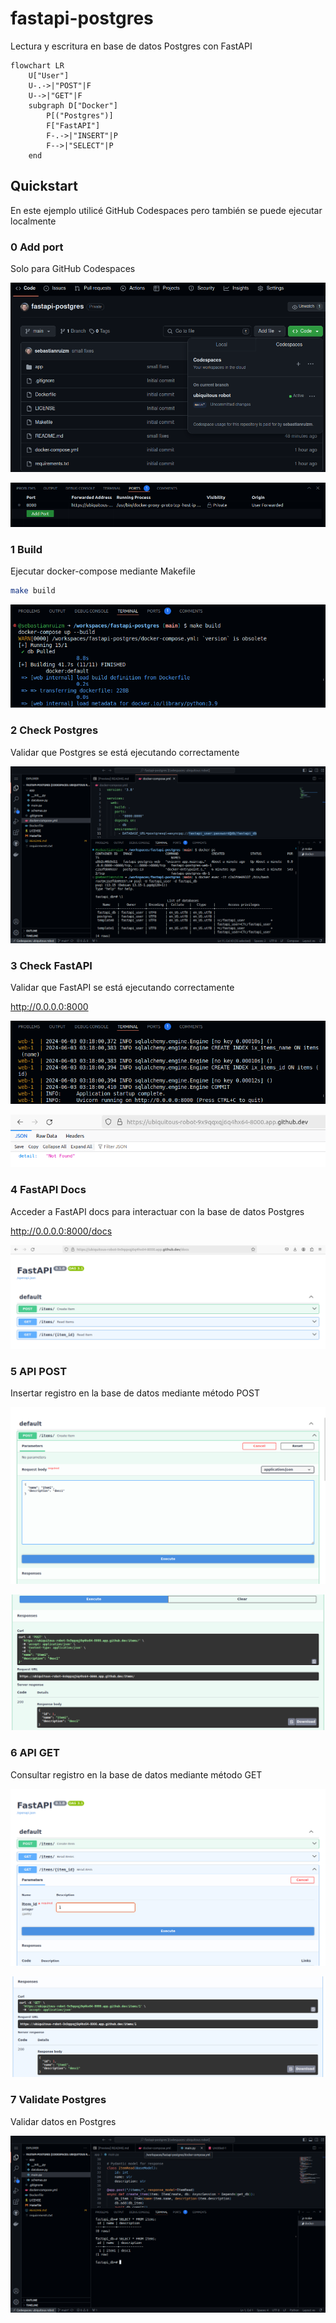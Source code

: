 # fastapi-postgres
Lectura y escritura en base de datos Postgres con FastAPI

```mermaid
flowchart LR
    U["User"]
    U-.->|"POST"|F
    U-->|"GET"|F
    subgraph D["Docker"]
        P[("Postgres")]
        F["FastAPI"]
        F-.->|"INSERT"|P
        F-->|"SELECT"|P
    end
```

## Quickstart

En este ejemplo utilicé GitHub Codespaces pero también se puede ejecutar localmente

### 0 Add port

Solo para GitHub Codespaces

![0-1](assets/images/00-add-port1.png)

![0-2](assets/images/00-add-port2.png)

### 1 Build

Ejecutar docker-compose mediante Makefile

```bash
make build
```

![1-1](assets/images/01-make-build1.png)

### 2 Check Postgres

Validar que Postgres se está ejecutando correctamente

![2-1](assets/images/02-check-postgres1.png)

### 3 Check FastAPI

Validar que FastAPI se está ejecutando correctamente

http://0.0.0.0:8000

![3-1](assets/images/03-check-fastapi1.png)

![3-2](assets/images/03-check-fastapi2.png)

### 4 FastAPI Docs

Acceder a FastAPI docs para interactuar con la base de datos Postgres

http://0.0.0.0:8000/docs

![4-1](assets/images/04-fastapi-docs1.png)

### 5 API POST

Insertar registro en la base de datos mediante método POST

![5-1](assets/images/05-fastapi-post1.png)

![5-2](assets/images/05-fastapi-post2.png)

### 6 API GET

Consultar registro en la base de datos mediante método GET

![6-1](assets/images/06-fastapi-get1.png)

![6-2](assets/images/06-fastapi-get2.png)

### 7 Validate Postgres

Validar datos en Postgres

![7-1](assets/images/07-validate-postgres1.png)
